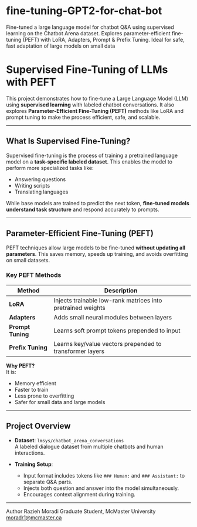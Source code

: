 # fine-tuning-GPT2-for-chat-bot
Fine-tuned a large language model for chatbot Q&amp;A using supervised learning on the Chatbot Arena dataset. Explores parameter-efficient fine-tuning (PEFT) with LoRA, Adapters, Prompt &amp; Prefix Tuning. Ideal for safe, fast adaptation of large models on small data
#  Supervised Fine-Tuning of LLMs with PEFT

This project demonstrates how to fine-tune a Large Language Model (LLM) using **supervised learning** with labeled chatbot conversations. It also explores **Parameter-Efficient Fine-Tuning (PEFT)** methods like LoRA and prompt tuning to make the process efficient, safe, and scalable.

---

##  What Is Supervised Fine-Tuning?

Supervised fine-tuning is the process of training a pretrained language model on a **task-specific labeled dataset**. This enables the model to perform more specialized tasks like:
- Answering questions
- Writing scripts
- Translating languages

While base models are trained to predict the next token, **fine-tuned models understand task structure** and respond accurately to prompts.

---

##  Parameter-Efficient Fine-Tuning (PEFT)

PEFT techniques allow large models to be fine-tuned **without updating all parameters**. This saves memory, speeds up training, and avoids overfitting on small datasets.

###  Key PEFT Methods

| Method | Description |
|--------|-------------|
| **LoRA** | Injects trainable low-rank matrices into pretrained weights |
| **Adapters** | Adds small neural modules between layers |
| **Prompt Tuning** | Learns soft prompt tokens prepended to input |
| **Prefix Tuning** | Learns key/value vectors prepended to transformer layers |

**Why PEFT?**  
It is:
- Memory efficient
- Faster to train
- Less prone to overfitting
- Safer for small data and large models

---

## Project Overview

- **Dataset**: `lmsys/chatbot_arena_conversations`  
  A labeled dialogue dataset from multiple chatbots and human interactions.

- **Training Setup**:
  - Input format includes tokens like `### Human:` and `### Assistant:` to separate Q&A parts.
  - Injects both question and answer into the model simultaneously.
  - Encourages context alignment during training.

---

 Author
Razieh Moradi Graduate Student, McMaster University  moradr1@mcmaster.ca
